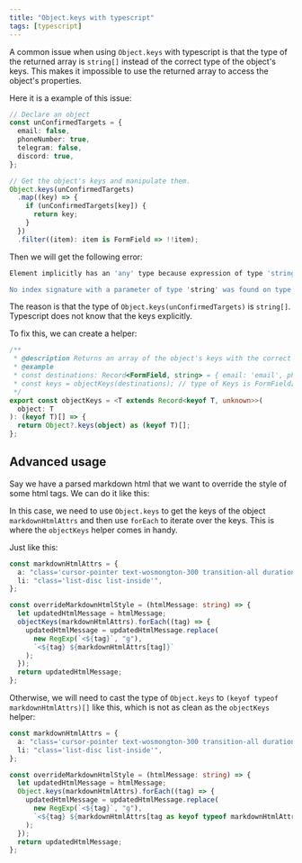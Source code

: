 ```yaml
---
title: "Object.keys with typescript"
tags: [typescript]
---
```


A common issue when using `Object.keys` with typescript is that the type of the returned array is `string[]` instead of the correct type of the object's keys. This makes it impossible to use the returned array to access the object's properties.

Here it is a example of this issue:

```ts
// Declare an object
const unConfirmedTargets = {
  email: false,
  phoneNumber: true,
  telegram: false,
  discord: true,
};

// Get the object's keys and manipulate them.
Object.keys(unConfirmedTargets)
  .map((key) => {
    if (unConfirmedTargets[key]) {
      return key;
    }
  })
  .filter((item): item is FormField => !!item);
```

Then we will get the following error:

```bash
Element implicitly has an 'any' type because expression of type 'string' can't be used to index type '{ email: boolean; phoneNumber: boolean; telegram: boolean; discord: boolean; }'.

No index signature with a parameter of type 'string' was found on type '{ email: boolean; phoneNumber: boolean; telegram: boolean; discord: boolean; }'.ts(7053)
```

The reason is that the type of `Object.keys(unConfirmedTargets)` is `string[]`. Typescript does not know that the keys explicitly.

To fix this, we can create a helper:

```ts
/**
 * @description Returns an array of the object's keys with the correct type.
 * @example
 * const destinations: Record<FormField, string> = { email: 'email', phoneNumber: 'phoneNumber' };
 * const keys = objectKeys(destinations); // type of Keys is FormField[] instead of string[] (which is the default type of Object.keys)
 */
export const objectKeys = <T extends Record<keyof T, unknown>>(
  object: T
): (keyof T)[] => {
  return Object?.keys(object) as (keyof T)[];
};
```

## Advanced usage

Say we have a parsed markdown html that we want to override the style of some html tags. We can do it like this:

In this case, we need to use `Object.keys` to get the keys of the object `markdownHtmlAttrs` and then use `forEach` to iterate over the keys. This is where the `objectKeys` helper comes in handy.

Just like this:

```ts
const markdownHtmlAttrs = {
  a: "class='cursor-pointer text-wosmongton-300 transition-all duration-[0.2s] hover:text-osmoverse-200' target='_blank' ",
  li: "class='list-disc list-inside'",
};

const overrideMarkdownHtmlStyle = (htmlMessage: string) => {
  let updatedHtmlMessage = htmlMessage;
  objectKeys(markdownHtmlAttrs).forEach((tag) => {
    updatedHtmlMessage = updatedHtmlMessage.replace(
      new RegExp(`<${tag}`, "g"),
      `<${tag} ${markdownHtmlAttrs[tag]}`
    );
  });
  return updatedHtmlMessage;
};
```

Otherwise, we will need to cast the type of `Object.keys` to `(keyof typeof markdownHtmlAttrs)[]` like this, which is not as clean as the `objectKeys` helper:

```ts
const markdownHtmlAttrs = {
  a: "class='cursor-pointer text-wosmongton-300 transition-all duration-[0.2s] hover:text-osmoverse-200' target='_blank' ",
  li: "class='list-disc list-inside'",
};

const overrideMarkdownHtmlStyle = (htmlMessage: string) => {
  let updatedHtmlMessage = htmlMessage;
  Object.keys(markdownHtmlAttrs).forEach((tag) => {
    updatedHtmlMessage = updatedHtmlMessage.replace(
      new RegExp(`<${tag}`, "g"),
      `<${tag} ${markdownHtmlAttrs[tag as keyof typeof markdownHtmlAttrs]}`
    );
  });
  return updatedHtmlMessage;
};
```
